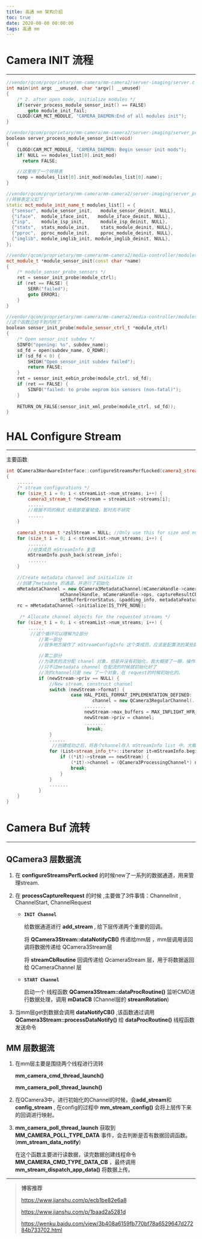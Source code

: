 ```yaml
---
title: 高通 mm 架构介绍
toc: true
date: 2020-00-00 00:00:00
tags: 高通 mm 
---
```


# Camera INIT 流程

------

```c++
//vendor/qcom/proprietary/mm-camera/mm-camera2/server-imaging/server.c
int main(int argc __unused, char *argv[] __unused)
{
    /* 2. after open node, initialize modules */
    if(server_process_module_sensor_init() == FALSE)
        goto module_init_fail;
    CLOGD(CAM_MCT_MODULE, "CAMERA_DAEMON:End of all modules init");
}

//vendor/qcom/proprietary/mm-camera/mm-camera2/server-imaging/server_process.c
boolean server_process_module_sensor_init(void)
{
    CLOGD(CAM_MCT_MODULE, "CAMERA_DAEMON: Begin sensor init mods");
    if( NULL == modules_list[0].init_mod)
      return FALSE;

    //这里用了一个转移表
    temp = modules_list[0].init_mod(modules_list[0].name);
}

//vendor/qcom/proprietary/mm-camera/mm-camera2/server-imaging/server_process.c
//转移表定义如下
static mct_module_init_name_t modules_list[] = {
  {"sensor", module_sensor_init,   module_sensor_deinit, NULL},
  {"iface",  module_iface_init,   module_iface_deinit, NULL},
  {"isp",    module_isp_init,      module_isp_deinit, NULL},
  {"stats",  stats_module_init,    stats_module_deinit, NULL},
  {"pproc",  pproc_module_init,    pproc_module_deinit, NULL},
  {"imglib", module_imglib_init, module_imglib_deinit, NULL},
};

//vendor/qcom/proprietary/mm-camera/mm-camera2/media-controller/modules/sensors/module/module_sensor.c
mct_module_t *module_sensor_init(const char *name)
{
    /* module_sensor_probe_sensors */
    ret = sensor_init_probe(module_ctrl);
    if (ret == FALSE) {
        SERR("failed");
        goto ERROR1;
    }
}

//vendor/qcom/proprietary/mm-camera/mm-camera2/media-controller/modules/sensors/module/sensor_init.c
//这个函数已经干到内核了
boolean sensor_init_probe(module_sensor_ctrl_t *module_ctrl)
{
    /* Open sensor_init subdev */
    SINFO("opening: %s", subdev_name);
    sd_fd = open(subdev_name, O_RDWR);
    if (sd_fd < 0) {
        SHIGH("Open sensor_init subdev failed");
        return FALSE;
    }
    ret = sensor_init_eebin_probe(module_ctrl, sd_fd);
    if (ret == FALSE) {
        SINFO("failed: to probe eeprom bin sensors (non-fatal)");
    }
    
    RETURN_ON_FALSE(sensor_init_xml_probe(module_ctrl, sd_fd));
}
```



# HAL Configure Stream 

------

主要函数

```c++
int QCamera3HardwareInterface::configureStreamsPerfLocked(camera3_stream_configuration_t *streamList)
{
    ......
    /* stream configurations */
    for (size_t i = 0; i < streamList->num_streams; i++) {
        camera3_stream_t *newStream = streamList->streams[i];
        ......
        //根据不同的格式 给局部变量赋值，暂时先不研究
        ......
    }
    
    camera3_stream_t *zslStream = NULL; //Only use this for size and not actual handle!
    for (size_t i = 0; i < streamList->num_streams; i++) {
        .......
        //给类成员 mStreamInfo 复值
        mStreamInfo.push_back(stream_info);
        .......
    }
    
    //Create metadata channel and initialize it
    //创建了metadata 的通道，并进行了初始化
    mMetadataChannel = new QCamera3MetadataChannel(mCameraHandle->camera_handle,
                    mChannelHandle, mCameraHandle->ops, captureResultCb,
                    setBufferErrorStatus, &padding_info, metadataFeatureMask, this);
    rc = mMetadataChannel->initialize(IS_TYPE_NONE);
    
     /* Allocate channel objects for the requested streams */
    for (size_t i = 0; i < streamList->num_streams; i++) {
        ......
         //这个循环可以理解为2部分 
            //第一部分
            //很多地方操作了 mStreamConfigInfo 这个类成员，应该是配置流的某些配置信息

            //第二部分
            //为请求的流分配 chanel 对象，但是并没有初始化，我大概搂了一眼，操作和metadata channel操作都是差不多的
            //只不过metadata channel 在配流的时候就初始化好了
            //流的channel只是 new 了一个对象，在 request的时候初始化的。
            if (newStream->priv == NULL) {
                //New stream, construct channel
                switch (newStream->format) {
                        case HAL_PIXEL_FORMAT_IMPLEMENTATION_DEFINED:
                                channel = new QCamera3RegularChannel(......); 
                             ........
                             newStream->max_buffers = MAX_INFLIGHT_HFR_REQUESTS;
                             newStream->priv = channel;
                             ........
                              break;
                }
                ......
                 //创建成功之后，将各个channel存入 mStreamInfo list 中。大概浏览了一下 request 时候会调用，进行给channel初始化
                for (List<stream_info_t*>::iterator it=mStreamInfo.begin(); it != mStreamInfo.end(); it++) {
                    if ((*it)->stream == newStream) {
                        (*it)->channel = (QCamera3ProcessingChannel*) newStream->priv;
                        break;
                    }
                }
                .......
            }
    }
}
```

# Camera Buf 流转

------

## QCamera3 层数据流

1. 在 **configureStreamsPerfLocked** 的时候new了一系列的数据通道，用来管理stream.

2. 在 **processCaptureRequest** 的时候 ,主要做了3件事情：ChannelInit , ChannelStart, ChannelRequest

   - **`INIT Channel`**

     给数据通道进行 **add_stream** , 给下层传递两个重要的回调。

     将 **QCamera3Stream::dataNotifyCB()** 传递给mm层 ，mm层调用该回调将数据传递给 QCamera3Stream层

     将 **streamCbRoutine** 回调传递给 QcameraStream 层，用于将数据返回给 QCameraChannel 层

   - **`START Channel`**

     启动一个 线程函数 **QCamera3Stream::dataProcRoutine()** 监听CMD进行数据处理，调用 **mDataCB** (Channel层的 **streamRotation**)

3. 当mm层get到数据会调用 **dataNotifyCB()** ,该函数通过调用 **QCamera3Stream::processDataNotify()**  给 **dataProcRoutine()** 线程函数发送命令

## MM 层数据流

1. 在mm层主要是围绕两个线程进行流转

   **mm_camera_cmd_thread_launch()**

   **mm_camera_poll_thread_launch()**

2. 在QCamera3中，进行初始化的Channel的时候，会**add_stream**和**config_stream** , 在config的过程中 **mm_stream_config()** 会将上层传下来的回调进行映射。

3. **mm_camera_poll_thread_launch** 获取到 **MM_CAMERA_POLL_TYPE_DATA** 事件，会去判断是否有数据回调函数。(**mm_stream_data_notify**)

   在这个函数主要进行读数据，读完数据创建线程命令 **MM_CAMERA_CMD_TYPE_DATA_CB** ，最终调用 **mm_stream_dispatch_app_data()** 将数据上传。
   



------

> **博客推荐**
>
> https://www.jianshu.com/p/ecb1be82e6a8
>
> https://www.jianshu.com/p/1baad2a5281d
>
> https://wenku.baidu.com/view/3b408a6159fb770bf78a6529647d27284b733702.html
